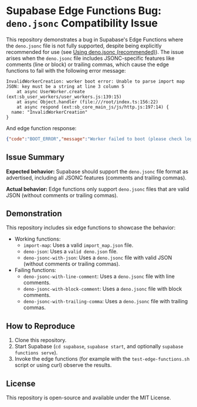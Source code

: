 #  Supabase Edge Functions Bug: `deno.jsonc` Compatibility Issue

This repository demonstrates a bug in Supabase's Edge Functions where the `deno.jsonc` file is not fully supported, despite being explicitly recommended for use (see [Using deno.jsonc (recommended)](https://supabase.com/docs/guides/functions/import-maps#using-denojsonc-recommended)).
The issue arises when the `deno.jsonc` file includes JSONC-specific features like comments (line or block) or trailing commas, which cause the edge functions to fail with the following error message:

```
InvalidWorkerCreation: worker boot error: Unable to parse import map JSON: key must be a string at line 3 column 5
    at async UserWorker.create (ext:sb_user_workers/user_workers.js:139:15)
    at async Object.handler (file:///root/index.ts:156:22)
    at async respond (ext:sb_core_main_js/js/http.js:197:14) {
  name: "InvalidWorkerCreation"
}
```

And edge function response:

```json
{"code":"BOOT_ERROR","message":"Worker failed to boot (please check logs)"}
```

## Issue Summary

**Expected behavior:**
Supabase should support the `deno.jsonc` file format as advertised, including all JSONC features (comments and trailing commas).

**Actual behavior:**
Edge functions only support `deno.jsonc` files that are valid JSON (without comments or trailing commas).

## Demonstration

This repository includes six edge functions to showcase the behavior:

- Working functions:
  - `import-map`: Uses a valid `import_map.json` file.
  - `deno-json`: Uses a `valid deno.json` file.
  - `deno-jsonc-with-json`: Uses a `deno.jsonc` file with valid JSON (without comments or trailing commas).
- Failing functions:
  - `deno-jsonc-with-line-comment`: Uses a `deno.jsonc` file with line comments.
  - `deno-jsonc-with-block-comment`: Uses a `deno.jsonc` file with block comments.
  - `deno-jsonc-with-trailing-comma`: Uses a `deno.jsonc` file with trailing commas.

## How to Reproduce

1. Clone this repository.
2. Start Supabase (`cd supabase`, `supabase start`, and optionally `supabase functions serve`).
3. Invoke the edge functions (for example with the `test-edge-functions.sh` script or using curl) observe the results.

## License

This repository is open-source and available under the MIT License.
